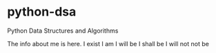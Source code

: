 # python-dsa
Python Data Structures and Algorithms


The info about me is here.
I exist
I am
I will be
I shall be
I will not not be
